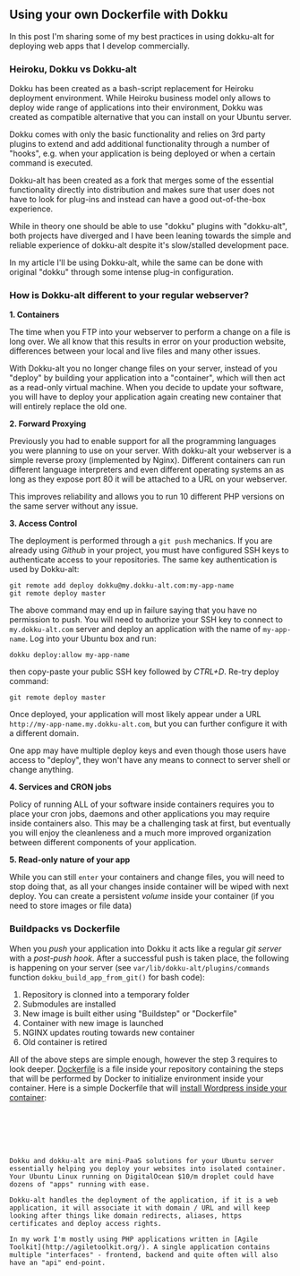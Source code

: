 ## Using your own Dockerfile with Dokku

In this post I'm sharing some of my best practices in using dokku-alt for deploying web apps that I develop commercially.

### Heiroku, Dokku vs Dokku-alt

Dokku has been created as a bash-script replacement for Heiroku deployment environment. While Heiroku business model only allows to deploy wide range of applications into their environment, Dokku was created as compatible alternative that you can install on your Ubuntu server.

Dokku comes with only the basic functionality and relies on 3rd party plugins to extend and add additional functionality through a number of "hooks", e.g. when your application is being deployed or when a certain command is executed.

Dokku-alt has been created as a fork that merges some of the essential functionality directly into distribution and makes sure that user does not have to look for plug-ins and instead can have a good out-of-the-box experience.

While in theory one should be able to use "dokku" plugins with "dokku-alt", both projects have diverged and I have been leaning towards the simple and reliable experience of dokku-alt despite it's slow/stalled development pace.

In my article I'll be using Dokku-alt, while the same can be done with original "dokku" through some intense plug-in configuration.

### How is Dokku-alt different to your regular webserver?

**1. Containers**

The time when you FTP into your webserver to perform a change on a file is long over. We all know that this results in error on your production website, differences between your local and live files and many other issues.

With Dokku-alt you no longer change files on your server, instead of you "deploy" by building your application into a "container", which will then act as a read-only virtual machine. When you decide to update your software, you will have to deploy your application again creating new container that will entirely replace the old one.

**2. Forward Proxying**

Previously you had to enable support for all the programming languages you were planning to use on your server. With dokku-alt your webserver is a simple reverse proxy (implemented by Nginx). Different containers can run different language interpreters and even different operating systems an as long as they expose port 80 it will be attached to a URL on your webserver.

This improves reliability and allows you to run 10 different PHP versions on the same server without any issue.

**3. Access Control**

The deployment is performed through a `git push` mechanics. If you are already using *Github* in your project, you must have configured SSH keys to authenticate access to your repositories. The same key authentication is used by Dokku-alt:

```
git remote add deploy dokku@my.dokku-alt.com:my-app-name
git remote deploy master
```

The above command may end up in failure saying that you have no permission to push. You will need to authorize your SSH key to connect to `my.dokku-alt.com` server and deploy an application with the name of `my-app-name`. Log into your Ubuntu box and run:

```
dokku deploy:allow my-app-name
```

then copy-paste your public SSH key followed by *CTRL+D*. Re-try deploy command:

```
git remote deploy master
```

Once deployed, your application will most likely appear under a URL `http://my-app-name.my.dokku-alt.com`, but you can further configure it with a different domain.


One app may have multiple deploy keys and even though those users have access to "deploy", they won't have any means to connect to server shell or change anything.

**4. Services and CRON jobs**

Policy of running ALL of your software inside containers requires you to place your cron jobs, daemons and other applications you may require inside containers also. This may be a challenging task at first, but eventually you will enjoy the cleanleness and a much more improved organization between different components of your application.  

**5. Read-only nature of your app**

While you can still `enter` your containers and change files, you will need to stop doing that, as all your changes inside container will be wiped with next deploy. You can create a persistent *volume* inside your container (if you need to store images or file data)


### Buildpacks vs Dockerfile

When you *push* your application into Dokku it acts like a regular *git server* with a *post-push hook*. After a successful push is taken place, the following is happening on your server (see `var/lib/dokku-alt/plugins/commands` function `dokku_build_app_from_git()` for bash code):

 1. Repository is clonned into a temporary folder
 2. Submodules are installed
 3. New image is built either using "Buildstep" or "Dockerfile"
 4. Container with new image is launched
 5. NGINX updates routing towards new container
 6. Old container is retired

All of the above steps are simple enough, however the step 3 requires to look deeper. [Dockerfile](https://docs.docker.com/engine/reference/builder/) is a file inside your repository containing the steps that will be performed by Docker to initialize environment inside your container. Here is a simple Dockerfile that will [install Wordpress inside your container](https://github.com/romaninsh/docker-wordpress/blob/master/Dockerfile):

```






Dokku and dokku-alt are mini-PaaS solutions for your Ubuntu server essentially helping you deploy your websites into isolated container. Your Ubuntu Linux running on DigitalOcean $10/m droplet could have dozens of "apps" running with ease.

Dokku-alt handles the deployment of the application, if it is a web application, it will associate it with domain / URL and will keep looking after things like domain redirects, aliases, https certificates and deploy access rights.

In my work I'm mostly using PHP applications written in [Agile Toolkit](http://agiletoolkit.org/). A single application contains multiple "interfaces" - frontend, backend and quite often will also have an "api" end-point.
